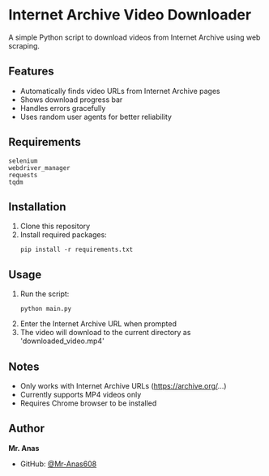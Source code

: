 # Internet Archive Video Downloader

A simple Python script to download videos from Internet Archive using web scraping.

## Features
- Automatically finds video URLs from Internet Archive pages
- Shows download progress bar
- Handles errors gracefully
- Uses random user agents for better reliability

## Requirements
```
selenium
webdriver_manager
requests
tqdm
```

## Installation
1. Clone this repository
2. Install required packages:
   ```
   pip install -r requirements.txt
   ```

## Usage
1. Run the script:
   ```
   python main.py
   ```
2. Enter the Internet Archive URL when prompted
3. The video will download to the current directory as 'downloaded_video.mp4'

## Notes
- Only works with Internet Archive URLs (https://archive.org/...)
- Currently supports MP4 videos only
- Requires Chrome browser to be installed

## Author
**Mr. Anas**
- GitHub: [@Mr-Anas608](https://github.com/Mr-Anas608)

